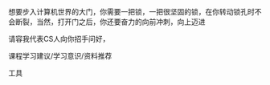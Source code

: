 想要步入计算机世界的大门，你需要一把锁，一把很坚固的锁，在你转动锁孔时不会断裂，当然，打开门之后，你还要奋力的向前冲刺，向上迈进

请容我代表CS人向你招手问好，


课程学习建议/学习意识/资料推荐

工具